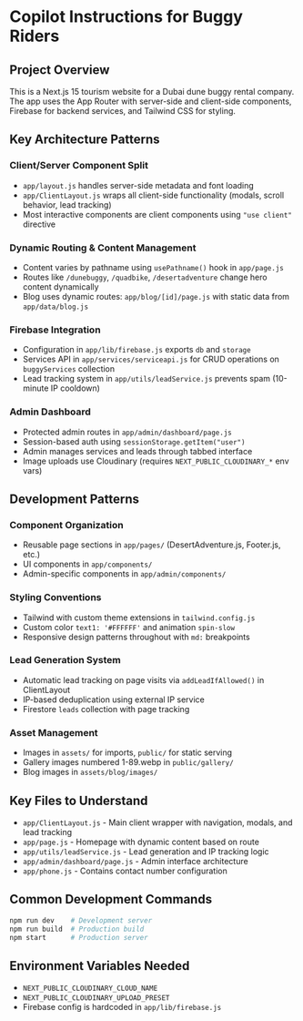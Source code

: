 # Copilot Instructions for Buggy Riders

## Project Overview
This is a Next.js 15 tourism website for a Dubai dune buggy rental company. The app uses the App Router with server-side and client-side components, Firebase for backend services, and Tailwind CSS for styling.

## Key Architecture Patterns

### Client/Server Component Split
- `app/layout.js` handles server-side metadata and font loading
- `app/ClientLayout.js` wraps all client-side functionality (modals, scroll behavior, lead tracking)
- Most interactive components are client components using `"use client"` directive

### Dynamic Routing & Content Management
- Content varies by pathname using `usePathname()` hook in `app/page.js`
- Routes like `/dunebuggy`, `/quadbike`, `/desertadventure` change hero content dynamically
- Blog uses dynamic routes: `app/blog/[id]/page.js` with static data from `app/data/blog.js`

### Firebase Integration
- Configuration in `app/lib/firebase.js` exports `db` and `storage`
- Services API in `app/services/serviceapi.js` for CRUD operations on `buggyServices` collection
- Lead tracking system in `app/utils/leadService.js` prevents spam (10-minute IP cooldown)

### Admin Dashboard
- Protected admin routes in `app/admin/dashboard/page.js`
- Session-based auth using `sessionStorage.getItem("user")`
- Admin manages services and leads through tabbed interface
- Image uploads use Cloudinary (requires `NEXT_PUBLIC_CLOUDINARY_*` env vars)

## Development Patterns

### Component Organization
- Reusable page sections in `app/pages/` (DesertAdventure.js, Footer.js, etc.)
- UI components in `app/components/`
- Admin-specific components in `app/admin/components/`

### Styling Conventions
- Tailwind with custom theme extensions in `tailwind.config.js`
- Custom color `text1: '#FFFFFF'` and animation `spin-slow`
- Responsive design patterns throughout with `md:` breakpoints

### Lead Generation System
- Automatic lead tracking on page visits via `addLeadIfAllowed()` in ClientLayout
- IP-based deduplication using external IP service
- Firestore `leads` collection with page tracking

### Asset Management
- Images in `assets/` for imports, `public/` for static serving
- Gallery images numbered 1-89.webp in `public/gallery/`
- Blog images in `assets/blog/images/`

## Key Files to Understand

- `app/ClientLayout.js` - Main client wrapper with navigation, modals, and lead tracking
- `app/page.js` - Homepage with dynamic content based on route
- `app/utils/leadService.js` - Lead generation and IP tracking logic
- `app/admin/dashboard/page.js` - Admin interface architecture
- `app/phone.js` - Contains contact number configuration

## Common Development Commands

```bash
npm run dev    # Development server
npm run build  # Production build
npm start      # Production server
```

## Environment Variables Needed
- `NEXT_PUBLIC_CLOUDINARY_CLOUD_NAME`
- `NEXT_PUBLIC_CLOUDINARY_UPLOAD_PRESET`
- Firebase config is hardcoded in `app/lib/firebase.js`